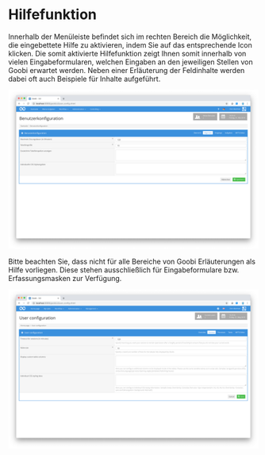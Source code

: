 # Hilfefunktion

Innerhalb der Menüleiste befindet sich im rechten Bereich die Möglichkeit, die eingebettete Hilfe zu aktivieren, indem Sie auf das entsprechende Icon klicken. Die somit aktivierte Hilfefunktion zeigt Ihnen somit innerhalb von vielen Eingabeformularen, welchen Eingaben an den jeweiligen Stellen von Goobi erwartet werden. Neben einer Erläuterung der Feldinhalte werden dabei oft auch Beispiele für Inhalte aufgeführt.

![Formular ohne aktivierte Hilfetexte](30-07d.png)

Bitte beachten Sie, dass nicht für alle Bereiche von Goobi Erläuterungen als Hilfe vorliegen. Diese stehen ausschließlich für Eingabeformulare bzw. Erfassungsmasken zur Verfügung.

![Formular mit aktivierten Hilfetexten](30-08e.png)